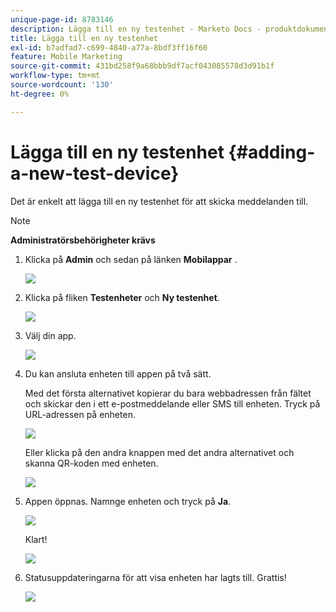 ```yaml
---
unique-page-id: 8783146
description: Lägga till en ny testenhet - Marketo Docs - produktdokumentation
title: Lägga till en ny testenhet
exl-id: b7adfad7-c699-4840-a77a-8bdf3ff16f60
feature: Mobile Marketing
source-git-commit: 431bd258f9a68bbb9df7acf043085578d3d91b1f
workflow-type: tm+mt
source-wordcount: '130'
ht-degree: 0%

---
```


# Lägga till en ny testenhet {#adding-a-new-test-device}

Det är enkelt att lägga till en ny testenhet för att skicka meddelanden till.

>[!NOTE]
>
>**Administratörsbehörigheter krävs**

1. Klicka på **Admin** och sedan på länken **Mobilappar** .

   ![](assets/image2015-7-9-14-3a33-3a12.png)

1. Klicka på fliken **Testenheter** och **Ny testenhet**.

   ![](assets/image2015-7-17-17-3a4-3a52.png)

1. Välj din app.

   ![](assets/image2015-7-17-17-3a6-3a4.png)

1. Du kan ansluta enheten till appen på två sätt.

   Med det första alternativet kopierar du bara webbadressen från fältet och skickar den i ett e-postmeddelande eller SMS till enheten. Tryck på URL-adressen på enheten.

   ![](assets/image2015-7-20-11-3a27-3a2.png)

   Eller klicka på den andra knappen med det andra alternativet och skanna QR-koden med enheten.

   ![](assets/image2015-7-17-17-3a9-3a54.png)

1. Appen öppnas. Namnge enheten och tryck på **Ja**.

   ![](assets/image2015-7-17-17-3a31-3a23.png)

   Klart!

   ![](assets/image2015-7-17-17-3a33-3a5.png)

1. Statusuppdateringarna för att visa enheten har lagts till. Grattis!

   ![](assets/image2015-7-17-17-3a14-3a32.png)
